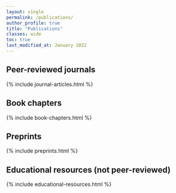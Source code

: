 ```yaml
---
layout: single
permalink: /publications/
author_profile: true
title: "Publications"
classes: wide
toc: true
last_modified_at: January 2022
---
```


## Peer-reviewed journals

{% include journal-articles.html %}

## Book chapters

{% include book-chapters.html %}

## Preprints

{% include preprints.html %}

## Educational resources (not peer-reviewed)

{% include educational-resources.html %}
